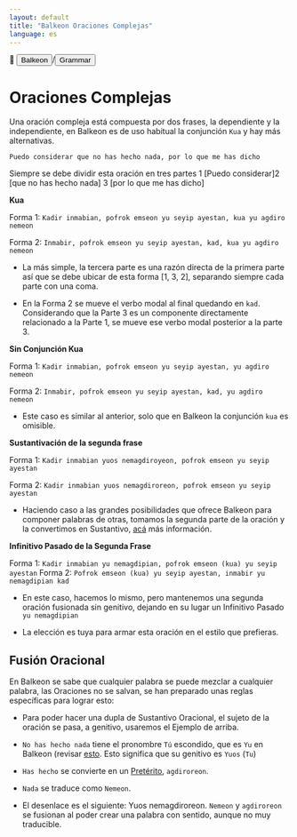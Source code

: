 ```yaml
---
layout: default
title: "Balkeon Oraciones Complejas"
language: es
---
```


📂 <button class="button-16" role="button" onclick="location.href='../../index'">Balkeon</button>/<button class="button-16" role="button" onclick="location.href='../index'">Grammar</button>

# Oraciones Complejas

Una oración compleja está compuesta por dos frases, la dependiente y la independiente, en Balkeon es de uso habitual la conjunción `Kua` y hay más alternativas.

`Puedo considerar que no has hecho nada, por lo que me has dicho`

Siempre se debe dividir esta oración en tres partes 1 [Puedo considerar]2 [que no has hecho nada] 3 [por lo que me has dicho]

**Kua**

Forma 1: `Kadir inmabian, pofrok emseon yu seyip ayestan, kua yu agdiro nemeon`

Forma 2: `Inmabir, pofrok emseon yu seyip ayestan, kad, kua yu agdiro nemeon`

- La más simple, la tercera parte es una razón directa de la primera parte así que se debe ubicar de esta forma [1, 3, 2], separando siempre cada parte con una coma.

- En la Forma 2 se mueve el verbo modal al final quedando en `kad`. Considerando que la Parte 3 es un componente directamente relacionado a la Parte 1, se mueve ese verbo modal posterior a la parte 3.

**Sin Conjunción Kua**

Forma 1: `Kadir inmabian, pofrok emseon yu seyip ayestan, yu agdiro nemeon`

Forma 2: `Inmabir, pofrok emseon yu seyip ayestan, kad, yu agdiro nemeon`

- Este caso es similar al anterior, solo que en Balkeon la conjunción `kua` es omisible.

**Sustantivación de la segunda frase**

Forma 1: `Kadir inmabian yuos nemagdiroyeon, pofrok emseon yu seyip ayestan`

Forma 2: `Kadir inmabian yuos nemagdiroreon, pofrok emseon yu seyip ayestan`

- Haciendo caso a las grandes posibilidades que ofrece Balkeon para componer palabras de otras, tomamos la segunda parte de la oración y la convertimos en Sustantivo, [acá](#fusión-oracional) más información.

**Infinitivo Pasado de la Segunda Frase**

Forma 1: `Kadir inmabian yu nemagdipian, pofrok emseon (kua) yu seyip ayestan`
Forma 2: `Pofrok emseon (kua) yu seyip ayestan, inmabir yu nemagdipian kad`

- En este caso, hacemos lo mismo, pero mantenemos una segunda oración fusionada sin genitivo, dejando en su lugar un Infinitivo Pasado `yu nemagdipian`

- La elección es tuya para armar esta oración en el estilo que prefieras.

## Fusión Oracional

En Balkeon se sabe que cualquier palabra se puede mezclar a cualquier palabra, las Oraciones no se salvan, se han preparado unas reglas específicas para lograr esto:

- Para poder hacer una dupla de Sustantivo Oracional, el sujeto de la oración se pasa, a genitivo, usaremos el Ejemplo de arriba.

- `No has hecho nada` tiene el pronombre `Tú` escondido, que es `Yu` en Balkeon (revisar [esto](../../grammar/sentencewords/#pronombres-personales). Esto significa que su genitivo es `Yuos` (`Tu`)
- `Has hecho` se convierte en un [Pretérito](../../grammar/words/#pretéritos), `agdiroreon`.
- `Nada` se traduce como `Nemeon`.

- El desenlace es el siguiente: Yuos nemagdiroreon. `Nemeon` y `agdiroreon` se fusionan al poder crear una palabra con sentido, aunque no muy traducible.

